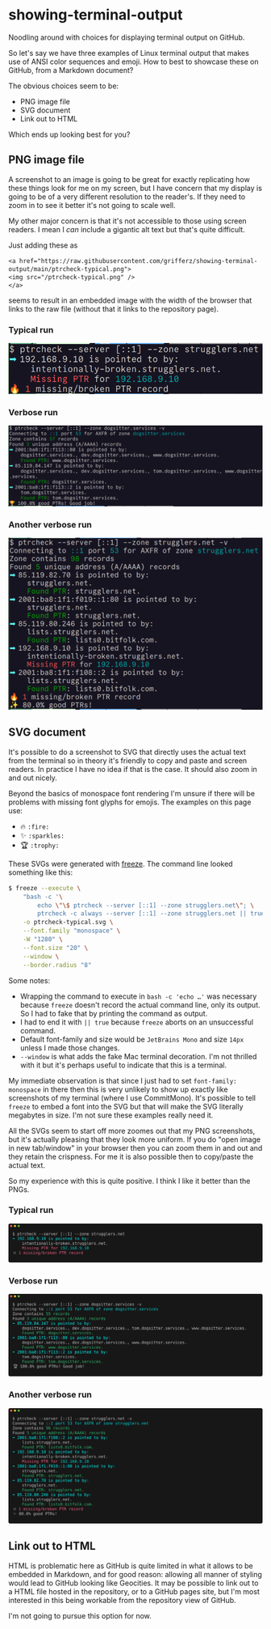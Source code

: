 # showing-terminal-output

Noodling around with choices for displaying terminal output on GitHub.

So let's say we have three examples of Linux terminal output that makes use of
ANSI color sequences and emoji. How to best to showcase these on GitHub, from
a Markdown document?

The obvious choices seem to be:

- PNG image file
- SVG document
- Link out to HTML

Which ends up looking best for you?

## PNG image file

A screenshot to an image is going to be great for exactly replicating how
these things look for me on my screen, but I have concern that my display is
going to be of a very different resolution to the reader's. If they need to
zoom in to see it better it's not going to scale well.

My other major concern is that it's not accessible to those using screen
readers. I mean I _can_ include a gigantic alt text but that's quite
difficult.

Just adding these as

```
<a href="https://raw.githubusercontent.com/grifferz/showing-terminal-output/main/ptrcheck-typical.png">
<img src="/ptrcheck-typical.png" />
</a>
```

seems to result in
an embedded image with the width of the browser that links to the raw file (without that it links to the repository page).

### Typical run

<img src="/ptrcheck-typical.png" />

### Verbose run

<img src="/ptrcheck-verbose.png" />

### Another verbose run

<img src="/ptrcheck-verbose2.png" />

## SVG document

It's possible to do a screenshot to SVG that directly uses the actual text
from the terminal so in theory it's friendly to copy and paste and screen
readers. In practice I have no idea if that is the case. It should also zoom
in and out nicely.

Beyond the basics of monospace font rendering I'm unsure if there will be
problems with missing font glyphs for emojis. The examples on this page use:

- :fire: `:fire:`
- :sparkles: `:sparkles:`
- :trophy: `:trophy:`

These SVGs were generated with
[freeze](https://github.com/charmbracelet/freeze). The command line looked
something like this:

```bash
$ freeze --execute \
    "bash -c '\
        echo \"\$ ptrcheck --server [::1] --zone strugglers.net\"; \
        ptrcheck -c always --server [::1] --zone strugglers.net || true'" \
    -o ptrcheck-typical.svg \
    --font.family "monospace" \
    -W "1280" \
    --font.size "20" \
    --window \
    --border.radius "8"
```

Some notes:

- Wrapping the command to execute in `bash -c 'echo …'` was necessary because
  `freeze` doesn't record the actual command line, only its output. So I had
  to fake that by printing the command as output.
- I had to end it with `|| true` because `freeze` aborts on an unsuccessful
  command.
- Default font-family and size would be `JetBrains Mono` and size `14px`
  unless I made those changes.
- `--window` is what adds the fake Mac terminal decoration. I'm not thrilled
  with it but it's perhaps useful to indicate that this is a terminal.

My immediate observation is that since I just had to set
`font-family: monospace` in there then this is very unlikely to show up
exactly like screenshots of my terminal (where I use CommitMono). It's
possible to tell `freeze` to embed a font into the SVG but that will make the
SVG literally megabytes in size. I'm not sure these examples really need it.

All the SVGs seem to start off more zoomes out that my PNG screenshots, but
it's actually pleasing that they look more uniform. If you do "open image in
new tab/window" in your browser then you can zoom them in and out and they
retain the crispness. For me it is also possible then to copy/paste the actual
text.

So my experience with this is quite positive. I think I like it better than
the PNGs.

### Typical run

<a href="https://raw.githubusercontent.com/grifferz/showing-terminal-output/main/ptrcheck-typical.svg"><img src="ptrcheck-typical.svg" /></a>

### Verbose run

<a href="https://raw.githubusercontent.com/grifferz/showing-terminal-output/main/ptrcheck-verbose.svg"><img src="ptrcheck-verbose.svg" /></a>

### Another verbose run

<a href="https://raw.githubusercontent.com/grifferz/showing-terminal-output/main/ptrcheck-verbose2.svg"><img src="/ptrcheck-verbose2.svg" /></a>

## Link out to HTML

HTML is problematic here as GitHub is quite limited in what it allows to be
embedded in Markdown, and for good reason: allowing all manner of styling
would lead to GitHub looking like Geocities. It may be possible to link out to
a HTML file hosted in the repository, or to a GitHub pages site, but I'm most
interested in this being workable from the repository view of GitHub.

I'm not going to pursue this option for now.
